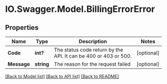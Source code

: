 # IO.Swagger.Model.BillingErrorError
## Properties

Name | Type | Description | Notes
------------ | ------------- | ------------- | -------------
**Code** | **int?** | The status code return by the API. It can be 400 or 403 or 500. | [optional] 
**Message** | **string** | The reason for the request failed | [optional] 

[[Back to Model list]](../README.md#documentation-for-models) [[Back to API list]](../README.md#documentation-for-api-endpoints) [[Back to README]](../README.md)

